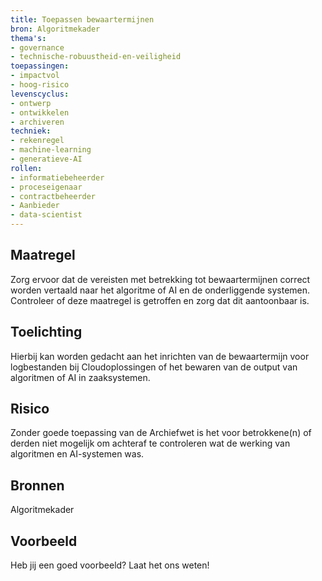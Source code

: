 ```yaml
---
title: Toepassen bewaartermijnen
bron: Algoritmekader
thema's:
- governance
- technische-robuustheid-en-veiligheid
toepassingen:
- impactvol
- hoog-risico
levenscyclus:
- ontwerp
- ontwikkelen
- archiveren
techniek:
- rekenregel
- machine-learning
- generatieve-AI
rollen:
- informatiebeheerder
- proceseigenaar
- contractbeheerder
- Aanbieder
- data-scientist
---
```


<!-- tags -->

## Maatregel
Zorg ervoor dat de vereisten met betrekking tot bewaartermijnen correct worden vertaald naar het algoritme of AI en de onderliggende systemen. Controleer of deze maatregel is getroffen en zorg dat dit aantoonbaar is.

## Toelichting
Hierbij kan worden gedacht aan het inrichten van de bewaartermijn voor logbestanden bij Cloudoplossingen of het bewaren van de output van algoritmen of AI in zaaksystemen. 

## Risico
Zonder goede toepassing van de Archiefwet is het voor betrokkene(n) of derden niet mogelijk om achteraf te controleren wat de werking van algoritmen en AI-systemen was.

## Bronnen
Algoritmekader

## Voorbeeld
Heb jij een goed voorbeeld? Laat het ons weten!
